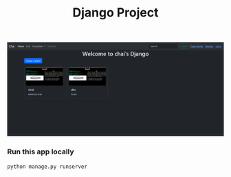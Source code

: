 <h1 align="center">Django Project</h1>
<br>

![Demo app](./static/Demo.png)

### Run this app locally

```shell
python manage.py runserver
```